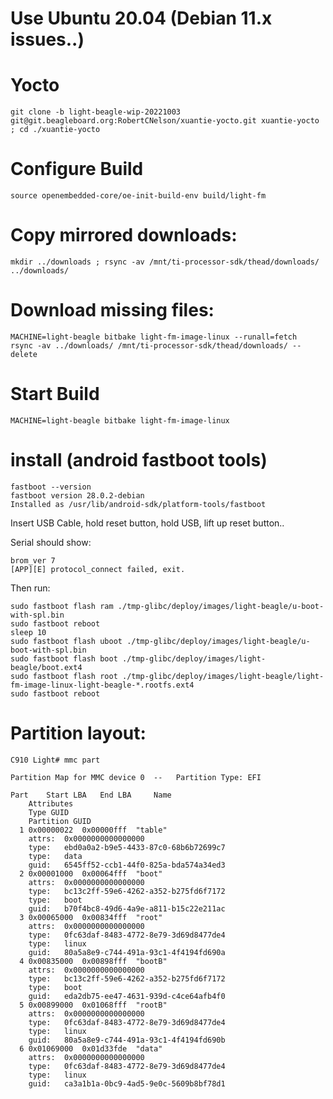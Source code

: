 # Use Ubuntu 20.04 (Debian 11.x issues..)


# Yocto

```
git clone -b light-beagle-wip-20221003 git@git.beagleboard.org:RobertCNelson/xuantie-yocto.git xuantie-yocto ; cd ./xuantie-yocto
```

# Configure Build
```
source openembedded-core/oe-init-build-env build/light-fm
```

# Copy mirrored downloads:

```
mkdir ../downloads ; rsync -av /mnt/ti-processor-sdk/thead/downloads/ ../downloads/
```

# Download missing files:

```
MACHINE=light-beagle bitbake light-fm-image-linux --runall=fetch
rsync -av ../downloads/ /mnt/ti-processor-sdk/thead/downloads/ --delete
```

# Start Build

```
MACHINE=light-beagle bitbake light-fm-image-linux
```


# install (android fastboot tools)

```
fastboot --version
fastboot version 28.0.2-debian
Installed as /usr/lib/android-sdk/platform-tools/fastboot
```

Insert USB Cable, hold reset button, hold USB, lift up reset button..


Serial should show:
```
brom_ver 7
[APP][E] protocol_connect failed, exit.
```

Then run:

```
sudo fastboot flash ram ./tmp-glibc/deploy/images/light-beagle/u-boot-with-spl.bin
sudo fastboot reboot
sleep 10
sudo fastboot flash uboot ./tmp-glibc/deploy/images/light-beagle/u-boot-with-spl.bin
sudo fastboot flash boot ./tmp-glibc/deploy/images/light-beagle/boot.ext4
sudo fastboot flash root ./tmp-glibc/deploy/images/light-beagle/light-fm-image-linux-light-beagle-*.rootfs.ext4
sudo fastboot reboot
```

# Partition layout:

```
C910 Light# mmc part

Partition Map for MMC device 0  --   Partition Type: EFI

Part	Start LBA	End LBA		Name
	Attributes
	Type GUID
	Partition GUID
  1	0x00000022	0x00000fff	"table"
	attrs:	0x0000000000000000
	type:	ebd0a0a2-b9e5-4433-87c0-68b6b72699c7
	type:	data
	guid:	6545ff52-ccb1-44f0-825a-bda574a34ed3
  2	0x00001000	0x00064fff	"boot"
	attrs:	0x0000000000000000
	type:	bc13c2ff-59e6-4262-a352-b275fd6f7172
	type:	boot
	guid:	b70f4bc8-49d6-4a9e-a811-b15c22e211ac
  3	0x00065000	0x00834fff	"root"
	attrs:	0x0000000000000000
	type:	0fc63daf-8483-4772-8e79-3d69d8477de4
	type:	linux
	guid:	80a5a8e9-c744-491a-93c1-4f4194fd690a
  4	0x00835000	0x00898fff	"bootB"
	attrs:	0x0000000000000000
	type:	bc13c2ff-59e6-4262-a352-b275fd6f7172
	type:	boot
	guid:	eda2db75-ee47-4631-939d-c4ce64afb4f0
  5	0x00899000	0x01068fff	"rootB"
	attrs:	0x0000000000000000
	type:	0fc63daf-8483-4772-8e79-3d69d8477de4
	type:	linux
	guid:	80a5a8e9-c744-491a-93c1-4f4194fd690b
  6	0x01069000	0x01d33fde	"data"
	attrs:	0x0000000000000000
	type:	0fc63daf-8483-4772-8e79-3d69d8477de4
	type:	linux
	guid:	ca3a1b1a-0bc9-4ad5-9e0c-5609b8bf78d1
```
